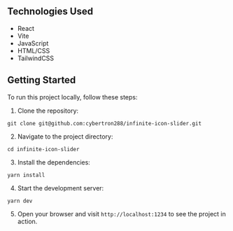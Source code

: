 ## Technologies Used

- React
- Vite
- JavaScript
- HTML/CSS
- TailwindCSS
  
## Getting Started

To run this project locally, follow these steps:

1. Clone the repository:

```
git clone git@github.com:cybertron288/infinite-icon-slider.git
```

2. Navigate to the project directory:

```
cd infinite-icon-slider
```

3. Install the dependencies:

```
yarn install
```

4. Start the development server:

```
yarn dev
```

5. Open your browser and visit `http://localhost:1234` to see the project in action.

